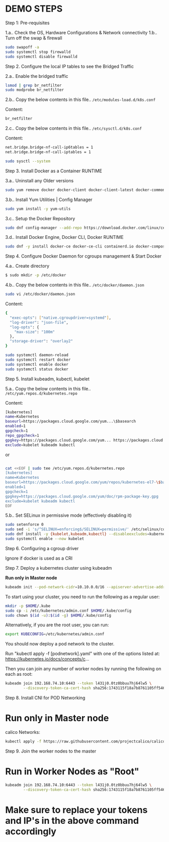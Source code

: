 
# DEMO STEPS

Step 1: Pre-requisites

1.a.. Check the OS, Hardware Configurations & Network connectivity
1.b.. Turn off the swap & firewall
```sh
sudo swapoff -a
sudo systemctl stop firewalld 
sudo systemctl disable firewalld 
```

Step 2. Configure the local IP tables to see the Bridged Traffic

2.a.. Enable the bridged traffic
```sh
lsmod | grep br_netfilter
sudo modprobe br_netfilter
```

2.b.. Copy the below contents in this file.. `/etc/modules-load.d/k8s.conf`

Content:
```sh
br_netfilter
```
2.c.. Copy the below contents in this file.. `/etc/sysctl.d/k8s.conf`

Content:
```sh
net.bridge.bridge-nf-call-ip6tables = 1
net.bridge.bridge-nf-call-iptables = 1
```

```sh
sudo sysctl --system
```
Step 3. Install Docker as a Container RUNTIME

3.a.. Uninstall any Older versions
```sh
sudo yum remove docker docker-client docker-client-latest docker-common docker-latest docker-latest-logrotate docker-logrotate docker-engine
```

3.b.. Install Yum Utilities | Config Manager
```sh
sudo yum install -y yum-utils
```

3.c.. Setup the Docker Repository
```sh
sudo dnf config-manager --add-repo https://download.docker.com/linux/centos/docker-ce.repo
```

3.d.. Install Docker Engine, Docker CLI, Docker RUNTIME
```sh
sudo dnf -y install docker-ce docker-ce-cli containerd.io docker-compose-plugin
```
Step 4. Configure Docker Daemon for cgroups management & Start Docker

4.a.. Create directory 
```sh
$ sudo mkdir -p /etc/docker
```
4.b.. Copy the below contents in this file.. `/etc/docker/daemon.json`

```sh
sudo vi /etc/docker/daemon.json
```

Content:
```sh
{
  "exec-opts": ["native.cgroupdriver=systemd"],
  "log-driver": "json-file",
  "log-opts": {
    "max-size": "100m"
  },
  "storage-driver": "overlay2"
}
```

```sh
sudo systemctl daemon-reload
sudo systemctl restart docker
sudo systemctl enable docker
sudo systemctl status docker
```
Step 5. Install kubeadm, kubectl, kubelet

5.a.. Copy the below contents in this file.. `/etc/yum.repos.d/kubernetes.repo`

Content:
```sh
[kubernetes]
name=Kubernetes
baseurl=https://packages.cloud.google.com/yum...\$basearch
enabled=1
gpgcheck=1
repo_gpgcheck=1
gpgkey=https://packages.cloud.google.com/yum... https://packages.cloud.google.com/yum...
exclude=kubelet kubeadm kubectl
```
or 

```sh

cat <<EOF | sudo tee /etc/yum.repos.d/kubernetes.repo
[kubernetes]
name=Kubernetes
baseurl=https://packages.cloud.google.com/yum/repos/kubernetes-el7-\$basearch
enabled=1
gpgcheck=1
gpgkey=https://packages.cloud.google.com/yum/doc/rpm-package-key.gpg
exclude=kubelet kubeadm kubectl
EOF
```

5.b.. Set SELinux in permissive mode (effectively disabling it)
```sh
sudo setenforce 0
sudo sed -i 's/^SELINUX=enforcing$/SELINUX=permissive/' /etc/selinux/config
sudo dnf install -y {kubelet,kubeadm,kubectl} --disableexcludes=kubernetes
sudo systemctl enable --now kubelet
```

Step 6. Configuring a cgroup driver

Ignore if docker is used as a CRI

Step 7. Deploy a  kubernetes cluster using kubeadm

**Run only in Master node**

```sh
kubeadm init --pod-network-cidr=10.10.0.0/16 --apiserver-advertise-address=master_nodeIP
```

To start using your cluster, you need to run the following as a regular user:

```sh
mkdir -p $HOME/.kube
sudo cp -i /etc/kubernetes/admin.conf $HOME/.kube/config
sudo chown $(id -u):$(id -g) $HOME/.kube/config
```

Alternatively, if you are the root user, you can run:
```sh
export KUBECONFIG=/etc/kubernetes/admin.conf
```
You should now deploy a pod network to the cluster.

Run "kubectl apply -f [podnetwork].yaml" with one of the options listed at:
  https://kubernetes.io/docs/concepts/c...

Then you can join any number of worker nodes by running the following on each as root:
```sh
kubeadm join 192.168.74.10:6443 --token l431j0.0tz0bbuu7hj64lw5 \
        --discovery-token-ca-cert-hash sha256:1743115f18a7b8761105ff5465cd1aeed74a2e8a3f326405da61681d07fdb0e0
```
Step 8. Install CNI for POD Networking

# Run only in Master node

calico Networks:

```sh
kubectl apply -f https://raw.githubusercontent.com/projectcalico/calico/v3.25.0/manifests/calico.yaml
```
Step 9. Join the worker nodes to the master

# Run in Worker Nodes as "Root"
```sh
kubeadm join 192.168.74.10:6443 --token l431j0.0tz0bbuu7hj64lw5 \
        --discovery-token-ca-cert-hash sha256:1743115f18a7b8761105ff5465cd1aeed74a2e8a3f326405da61681d07fdb0e0
```
# Make sure to replace your tokens and IP's in the above command accordingly